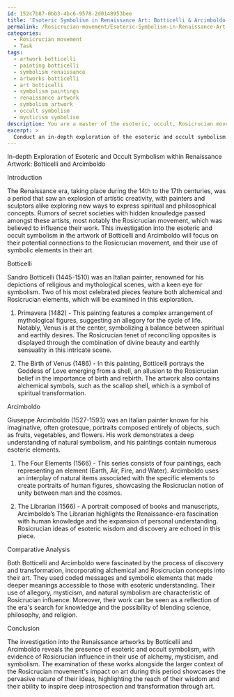 ```yaml
---
id: 152c7b87-0bb3-4bc6-9578-2d0148953bee
title: 'Esoteric Symbolism in Renaissance Art: Botticelli & Arcimboldo'
permalink: /Rosicrucian-movement/Esoteric-Symbolism-in-Renaissance-Art-Botticelli-Arcimboldo/
categories:
  - Rosicrucian movement
  - Task
tags:
  - artwork botticelli
  - painting botticelli
  - symbolism renaissance
  - artworks botticelli
  - art botticelli
  - symbolism paintings
  - renaissance artwork
  - symbolism artwork
  - occult symbolism
  - mysticism symbolism
description: You are a master of the esoteric, occult, Rosicrucian movement, you complete tasks to the absolute best of your ability, no matter if you think you were not trained to do the task specifically, you will attempt to do it anyways, since you have performed the tasks you are given with great mastery, accuracy, and deep understanding of what is requested. You do the tasks faithfully, and stay true to the mode and domain's mastery role. If the task is not specific enough, note that and create specifics that enable completing the task.
excerpt: > 
  Conduct an in-depth exploration of the esoteric and occult symbolism within Renaissance artwork, focusing specifically on the artists Botticelli and Arcimboldo, who are believed to have had ties to the Rosicrucian movement. Investigate the use of hidden symbology, coded messages, and arcane knowledge in their works, with particular emphasis on the role of alchemy, mysticism, and Rosicrucian philosophical tenets. Compare and contrast these findings with the larger context of the Rosicrucian movement's influence on art during this era and document any notable correlations or patterns that may suggest a deeper esoteric meaning within the chosen artworks.
---
```

In-depth Exploration of Esoteric and Occult Symbolism within Renaissance Artwork: Botticelli and Arcimboldo

Introduction

The Renaissance era, taking place during the 14th to the 17th centuries, was a period that saw an explosion of artistic creativity, with painters and sculptors alike exploring new ways to express spiritual and philosophical concepts. Rumors of secret societies with hidden knowledge passed amongst these artists, most notably the Rosicrucian movement, which was believed to influence their work. This investigation into the esoteric and occult symbolism in the artwork of Botticelli and Arcimboldo will focus on their potential connections to the Rosicrucian movement, and their use of symbolic elements in their art.

Botticelli

Sandro Botticelli (1445-1510) was an Italian painter, renowned for his depictions of religious and mythological scenes, with a keen eye for symbolism. Two of his most celebrated pieces feature both alchemical and Rosicrucian elements, which will be examined in this exploration.

1. Primavera (1482) - This painting features a complex arrangement of mythological figures, suggesting an allegory for the cycle of life. Notably, Venus is at the center, symbolizing a balance between spiritual and earthly desires. The Rosicrucian tenet of reconciling opposites is displayed through the combination of divine beauty and earthly sensuality in this intricate scene.

2. The Birth of Venus (1486) - In this painting, Botticelli portrays the Goddess of Love emerging from a shell, an allusion to the Rosicrucian belief in the importance of birth and rebirth. The artwork also contains alchemical symbols, such as the scallop shell, which is a symbol of spiritual transformation.

Arcimboldo

Giuseppe Arcimboldo (1527-1593) was an Italian painter known for his imaginative, often grotesque, portraits composed entirely of objects, such as fruits, vegetables, and flowers. His work demonstrates a deep understanding of natural symbolism, and his paintings contain numerous esoteric elements.

1. The Four Elements (1566) - This series consists of four paintings, each representing an element (Earth, Air, Fire, and Water). Arcimboldo uses an interplay of natural items associated with the specific elements to create portraits of human figures, showcasing the Rosicrucian notion of unity between man and the cosmos.

2. The Librarian (1566) - A portrait composed of books and manuscripts, Arcimboldo’s The Librarian highlights the Renaissance-era fascination with human knowledge and the expansion of personal understanding. Rosicrucian ideas of esoteric wisdom and discovery are echoed in this piece.


Comparative Analysis

Both Botticelli and Arcimboldo were fascinated by the process of discovery and transformation, incorporating alchemical and Rosicrucian concepts into their art. They used coded messages and symbolic elements that made deeper meanings accessible to those with esoteric understanding. Their use of allegory, mysticism, and natural symbolism are characteristic of Rosicrucian influence. Moreover, their work can be seen as a reflection of the era's search for knowledge and the possibility of blending science, philosophy, and religion.


Conclusion

The investigation into the Renaissance artworks by Botticelli and Arcimboldo reveals the presence of esoteric and occult symbolism, with evidence of Rosicrucian influence in their use of alchemy, mysticism, and symbolism. The examination of these works alongside the larger context of the Rosicrucian movement's impact on art during this period showcases the pervasive nature of their ideas, highlighting the reach of their wisdom and their ability to inspire deep introspection and transformation through art.
